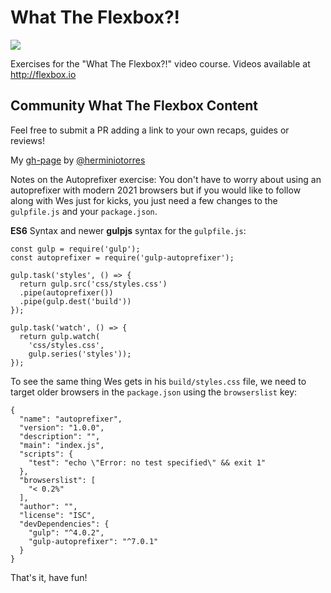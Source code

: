 # What The Flexbox?!

![](https://flexbox.io/images/WTF/share.png)

Exercises for the "What The Flexbox?!" video course. Videos available at <http://flexbox.io>

## Community What The Flexbox Content

Feel free to submit a PR adding a link to your own recaps, guides or reviews!

My [gh-page](https://herminiotorres.github.io/whattheflexbox) by [@herminiotorres](https://twitter.com/herminiotorres)

Notes on the Autoprefixer exercise:
You don't have to worry about using an autoprefixer with modern 2021 browsers but if you would like to follow along with Wes just for kicks, you just need a few changes to the `gulpfile.js` and your `package.json`.

**ES6** Syntax and newer **gulpjs** syntax for the `gulpfile.js`:
```
const gulp = require('gulp');
const autoprefixer = require('gulp-autoprefixer');

gulp.task('styles', () => {
  return gulp.src('css/styles.css')
  .pipe(autoprefixer())
  .pipe(gulp.dest('build'))
});

gulp.task('watch', () => {
  return gulp.watch(
    'css/styles.css',
    gulp.series('styles'));
});
```

To see the same thing Wes gets in his `build/styles.css` file, we need to target older browsers in the `package.json` using the `browserslist` key:
```
{
  "name": "autoprefixer",
  "version": "1.0.0",
  "description": "",
  "main": "index.js",
  "scripts": {
    "test": "echo \"Error: no test specified\" && exit 1"
  },
  "browserslist": [
    "< 0.2%"
  ],
  "author": "",
  "license": "ISC",
  "devDependencies": {
    "gulp": "^4.0.2",
    "gulp-autoprefixer": "^7.0.1"
  }
}
```
That's it, have fun!
